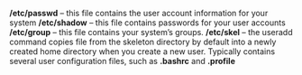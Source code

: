 **/etc/passwd** – this file contains the user account information for your system
**/etc/shadow** – this file contains passwords for your user accounts
**/etc/group** – this file contains your system’s groups.
**/etc/skel** – the useradd command copies file from the skeleton directory by default into a newly created home directory when you create a new user. Typically contains several user configuration files, such as **.bashrc** and **.profile**